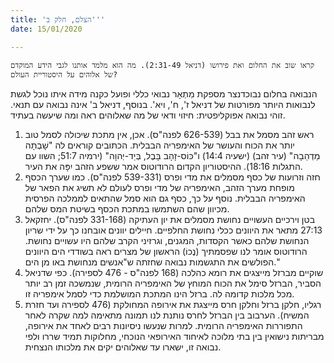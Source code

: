 ```yaml
---
title: 'הצלם, חלק ב'''
date: 15/01/2020

---
```


`קראו שוב את החלום ואת פירושו (דניאל 2:31-49). מה הוא מלמד אותנו לגבי הידע המוקדם של אלוהים על היסטוריית העולם?`

הנבואה בחלום נבוכדנצר מספקת מִתְאָר נבואי כללי ופועל כקנה מידה איתו נוכל לגשת לנבואות היותר מפורטות של דניאל ז', ח', ויא'. בנוסף, דניאל ב' אינה נבואה עם תנאי. זוהי נבואה אפוקליפטית: חיזוי ודאי של מה שאלוהים ראה ומה שיעשה בעתיד.

1.	ראש זהב מסמל את בבל (626-539 לפנה"ס). אכן, אין מתכת שיכולה לסמל טוב יותר את הכוח והעושר של האימפריה הבבלית. הכתובים קוראים לה "שָׁבְתָה מַדְהֵבָה" (עיר זהב) (ישעיה 14:4) ו"כּוֹס-זָהָב בָּבֶל, בְּיַד-יְהוָה" (ירמיה 51:7; השוו עם התגלות 18:16).  ההיסטוריון הקדום הרודוטוס אמר  ששפע הזהב יִפָּה את העיר.
2.	חזה וזרועות של כסף מסמלים את מדי ופרס (539-331 לפנה"ס). כמו שערך הכסף מופחת מערך הזהב, האימפריה של מדי ופרס לעולם לא תשיג את הפאר של האימפריה הבבלית. נוסף על כך, כסף גם הוא סמל שהתאים לממלכה הפרסית מכיוון שהם השתמשו במתכת הכסף בשיטת המס שלהם.
3.	בטן וירכיים העשויים נחושת מסמלים את יון העתיקה (331-168 לפנה"ס). יחזקאל 27:13 מתאר את היוונים ככלי נחושת החלפיים. חיילים יוונים אובחנו כך על ידי שריון הנחושת שלהם כאשר הקסדות, המגנים, וגרזיני הקרב שלהם היו עשויים נחושת. הרודוטוס אומר לנו שפסמתיך (נֶכוֹ) הראשון של מצרים ראה בשודדי הים היוונים הפולשים את התגשמות נבואה שחזתה ש"אנשים מנחושת באו מן הים."
4.	שוקיים מברזל מייצגים את רומא כהלכה (168 לפנה"ס - 476 לספירה). כפי שדניאל הסביר, הברזל סימל את הכוח המוחץ של האימפריה הרומית, שנמשכה זמן רב יותר מכל מלכות קדומה לה. ברזל הינו המתכת המושלמת כדי לסמל אימפריה זו.
5.	רגליו, חלקן ברזל וחלקן חרס מייצגת את אירופה המחולקת (476 לספירה ועד חזרת המשיח). הערבוב בין הברזל לחרס נותנת לנו תמונה מתאימה למה שקרה לאחר התפוררות האימפריה הרומית. למרות שנעשו ניסיונות רבים לאחד את אירופה, מבריתות נישואין בין בתי מלוכה לאיחוד האירופאי הנוכחי, מחלוקות תמיד שררו ולפי נבואה זו, ישארו עד שאלוהים יקים את מלכותו הנצחית.